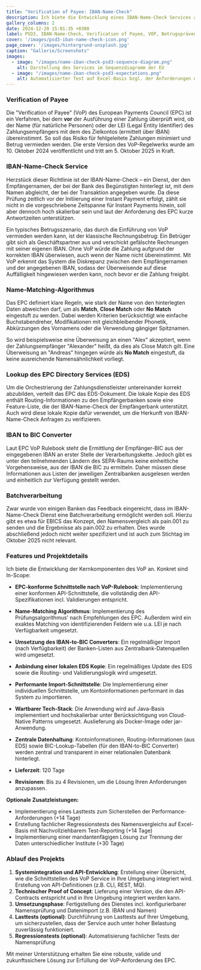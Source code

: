 ```yaml
---
title: "Verification of Payee: IBAN-Name-Check"
description: Ich biete die Entwicklung eines IBAN-Name-Check Services an, um die Anforderungen an Verification of Payee (VoP) aus PSD3 zu erfüllen. Hierbei erfülle ich die API-Spezifikationen und die vorgegebenen Anforderungen an die Namensprüfung.
gallery_columns: 2
date: 2024-12-20 15:01:35 +0300
label: PSD3, IBAN-Name-Check, Verification of Payee, VOP, Betrugsprävention
cover: '/images/psd3-iban-name-check-icon.png'
page_cover: '/images/hintergrund-unsplash.jpg' 
caption: "Gallerie/Screenshots"
images:
  - image: "/images/name-iban-check-psd3-sequence-diagram.png"
    alt: Darstellung des Services im Sequenzdiagramm der EU
  - image: "/images/name-iban-check-psd3-expectations.png"
    alt: Automatisierter Test auf Excel-Basis bzgl. der Anforderungen der Namensprüfung
---
```


### Verification of Payee

Die "Verification of Payee" (VoP) des European Payments Council (EPC) ist ein Verfahren, bei dem **vor** der Ausführung einer Zahlung überprüft wird, ob der Name (für natürliche Personen) oder der LEI (Legal Entity Identifier) des Zahlungsempfängers mit dem des Zielkontos (ermittelt über IBAN) übereinstimmt. So soll das Risiko für fehlgeleitete Zahlungen minimiert und Betrug vermieden werden. Die erste Version des VoP-Regelwerks wurde am 10. Oktober 2024 veröffentlicht und tritt am 5. Oktober 2025 in Kraft.

### IBAN-Name-Check Service

Herzstück dieser Richtlinie ist der IBAN-Name-Check – ein Dienst, der den Empfängernamen, der bei der Bank des Begünstigten hinterlegt ist, mit dem Namen abgleicht, der bei der Transaktion angegeben wurde. Da diese Prüfung zeitlich vor der Initiierung einer Instant Payment erfolgt, zählt sie nicht in die vorgeschriebene Zeitspanne für Instant Payments hinein, soll aber dennoch hoch skalierbar sein und laut der Anforderung des EPC kurze Antwortzeiten unterstützen.

Ein typisches Betrugsszenario, das durch die Einführung von VoP vermieden werden kann, ist der klassische Rechnungsbetrug: Ein Betrüger gibt sich als Geschäftspartner aus und verschickt gefälschte Rechnungen mit seiner eigenen IBAN. Ohne VoP würde die Zahlung aufgrund der korrekten IBAN überwiesen, auch wenn der Name nicht übereinstimmt. Mit VoP erkennt das System die Diskrepanz zwischen dem Empfängernamen und der angegebenen IBAN, sodass der Überweisende auf diese Auffälligkeit hingewiesen werden kann, noch bevor er die Zahlung freigibt.

### Name-Matching-Algorithmus

Das EPC definiert klare Regeln, wie stark der Name von den hinterlegten Daten abweichen darf, um als **Match**, **Close Match** oder **No Match** eingestuft zu werden. Dabei werden Kriterien berücksichtigt wie einfache Buchstabendreher, Modifikationen mit gleichbleibender Phonetik, Abkürzungen des Vornamens oder die Verwendung gängiger Spitznamen.

So wird beispielsweise eine Überweisung an einen "Alex" akzeptiert, wenn der Zahlungsempfänger "Alexander" heißt, da dies als Close Match gilt. Eine Überweisung an "Andreas" hingegen würde als **No Match** eingestuft, da keine ausreichende Namensähnlichkeit vorliegt.

### Lookup des EPC Directory Services (EDS)

Um die Orchestrierung der Zahlungsdienstleister untereinander korrekt abzubilden, verteilt das EPC das EDS-Dokument. Die lokale Kopie des EDS enthält Routing-Informationen zu den Empfängerbanken sowie eine Feature-Liste, die der IBAN-Name-Check der Empfängerbank unterstützt. Auch wird diese lokale Kopie dafür verwendet, um die Herkunft von IBAN-Name-Check Anfragen zu verifizieren.

### IBAN to BIC Converter

Laut EPC VoP Rulebook steht die Ermittlung der Empfänger-BIC aus der eingegebenen IBAN an erster Stelle der Verarbeitungskette. Jedoch gibt es unter den teilnehmenden Ländern des SEPA-Raums keine einheitliche Vorgehensweise, aus der IBAN die BIC zu ermitteln. Daher müssen diese Informationen aus Listen der jeweiligen Zentralbanken ausgelesen werden und einheitlich zur Verfügung gestellt werden.  

### Batchverarbeitung

Zwar wurde von einigen Banken das Feedback eingereicht, dass im IBAN-Name-Check Dienst eine Batchverarbeitung ermöglicht werden soll. Hierzu gibt es etwa für EBICS das Konzept, den Namensvergleich als pain.001 zu senden und die Ergebnisse als pain.002 zu erhalten. Dies wurde abschließend jedoch nicht weiter spezifiziert und ist auch zum Stichtag im Oktober 2025 nicht relevant.

### Features und Projektdetails

Ich biete die Entwicklung der Kernkomponenten des VoP an. Konkret sind In-Scope:

- **EPC-konforme Schnittstelle nach VoP-Rulebook**: Implementierung einer konformen API-Schnittstelle, die vollständig den API-Spezifikationen incl. Validierungen entspricht.
- **Name-Matching Algorithmus**: Implementierung des Prüfungsalgorithmus' nach Empfehlungen des EPC. Außerdem wird ein exaktes Matching von identifizierenden Feldern wie u.a. LEI je nach Verfügbarkeit umgesetzt.
- **Umsetzung des IBAN-to-BIC Converters**: Ein regelmäßiger Import (nach Verfügbarkeit) der Banken-Listen aus Zentralbank-Datenquellen wird umgesetzt.
- **Anbindung einer lokalen EDS Kopie**: Ein regelmäßiges Update des EDS sowie die Routing- und Validierungslogik wird umgesetzt. 
- **Performante Import-Schnittstelle**: Die Implementierung einer individuellen Schnittstelle, um Kontoinformationen performant in das System zu importieren.
- **Wartbarer Tech-Stack**: Die Anwendung wird auf Java-Basis implementiert und hochskalierbar unter Berücksichtigung von Cloud-Native Patterns umgesetzt. Auslieferung als Docker-Image oder jar-Anwendung.
- **Zentrale Datenhaltung**: Kontoinformationen, Routing-Informationen (aus EDS) sowie BIC-Lookup-Tabellen (für den IBAN-to-BIC Converter) werden zentral und transparent in einer relationalen Datenbank hinterlegt.

- **Lieferzeit**: 120 Tage
- **Revisionen**: Bis zu 4 Revisionen, um die Lösung Ihren Anforderungen anzupassen.

**Optionale Zusatzleistungen:**
- Implementierung eines Lasttests zum Sicherstellen der Performance-Anforderungen (+14 Tage)
- Erstellung fachlicher Regressionstests des Namensvergleichs auf Excel-Basis mit Nachvollziehbarem Test-Reporting (+14 Tage)
- Implementierung einer mandantenfägigen Lösung zur Trennung der Daten unterschiedlicher Institute (+30 Tage)

### Ablauf des Projekts

1. **Systemintegration und API-Entwicklung**: Erstellung einer Übersicht, wie die Schnittstellen des VoP Service in Ihre Umgebung integriert wird. Erstellung von API-Definitionen (z.B. CLI, REST, MQ).
2. **Technischer Proof of Concept**: Lieferung einer Version, die den API-Contracts entspricht und in Ihre Umgebung integriert werden kann.
3. **Umsetzungsphase**: Fertigstellung des Dienstes incl. konfigurierbarer Namensprüfung und Datenimport (z.B. IBAN und Namen)
4. **Lasttests (optional)**: Durchführung von Lasttests auf Ihrer Umgebung, um sicherzustellen, dass der Service auch unter hoher Belastung zuverlässig funktioniert.
5. **Regressionstests (optional)**: Automatisierung fachlicher Tests der Namensprüfung

Mit meiner Unterstützung erhalten Sie eine robuste, valide und zukunftssichere Lösung zur Erfüllung der VoP-Anforderung des EPC.
